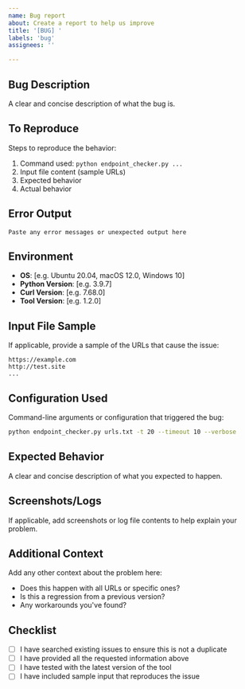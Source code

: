```yaml
---
name: Bug report
about: Create a report to help us improve
title: '[BUG] '
labels: 'bug'
assignees: ''

---
```


## Bug Description
A clear and concise description of what the bug is.

## To Reproduce
Steps to reproduce the behavior:
1. Command used: `python endpoint_checker.py ...`
2. Input file content (sample URLs)
3. Expected behavior
4. Actual behavior

## Error Output
```
Paste any error messages or unexpected output here
```

## Environment
- **OS**: [e.g. Ubuntu 20.04, macOS 12.0, Windows 10]
- **Python Version**: [e.g. 3.9.7]
- **Curl Version**: [e.g. 7.68.0]
- **Tool Version**: [e.g. 1.2.0]

## Input File Sample
If applicable, provide a sample of the URLs that cause the issue:
```
https://example.com
http://test.site
...
```

## Configuration Used
Command-line arguments or configuration that triggered the bug:
```bash
python endpoint_checker.py urls.txt -t 20 --timeout 10 --verbose
```

## Expected Behavior
A clear and concise description of what you expected to happen.

## Screenshots/Logs
If applicable, add screenshots or log file contents to help explain your problem.

## Additional Context
Add any other context about the problem here:
- Does this happen with all URLs or specific ones?
- Is this a regression from a previous version?
- Any workarounds you've found?

## Checklist
- [ ] I have searched existing issues to ensure this is not a duplicate
- [ ] I have provided all the requested information above
- [ ] I have tested with the latest version of the tool
- [ ] I have included sample input that reproduces the issue
